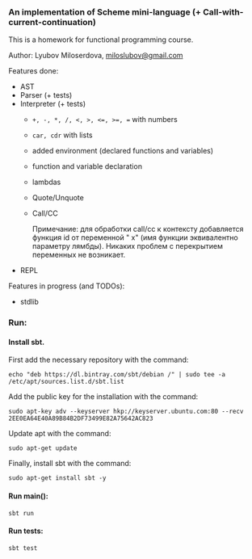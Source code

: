 ### An implementation of Scheme mini-language (+ Call-with-current-continuation)

This is a homework for functional programming course.

Author: Lyubov Miloserdova, miloslubov@gmail.com

Features done:

- AST
- Parser (+ tests)
- Interpreter (+ tests)
    - ``` +, -, *, /, <, >, <=, >=, = ``` with numbers 
    - ``` car, cdr ``` with lists
    - added environment (declared functions and variables)
    - function and variable declaration
    - lambdas
    - Quote/Unquote
    - Call/CC
  
      Примечание: для обработки call/cc к контексту добавляется функция id от переменной " x" (имя функции эквивалентно параметру лямбды). Никаких проблем с перекрытием переменных не возникает. 
- REPL

Features in progress (and TODOs):
 
- stdlib


### Run:

#### Install sbt. 

First add the necessary repository with the command:

```
echo "deb https://dl.bintray.com/sbt/debian /" | sudo tee -a /etc/apt/sources.list.d/sbt.list
```

Add the public key for the installation with the command:

```
sudo apt-key adv --keyserver hkp://keyserver.ubuntu.com:80 --recv 2EE0EA64E40A89B84B2DF73499E82A75642AC823
```

Update apt with the command:

```
sudo apt-get update
```

Finally, install sbt with the command:

```
sudo apt-get install sbt -y
```

#### Run main():

```
sbt run
```

#### Run tests:

```
sbt test
```
